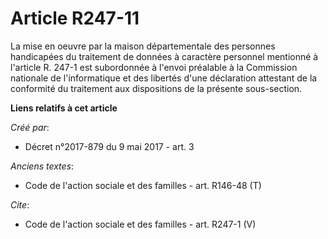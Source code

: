 # Article R247-11

La mise en oeuvre par la maison départementale des personnes handicapées du traitement de données à caractère personnel
mentionné à l'article R. 247-1 est subordonnée à l'envoi préalable à la Commission nationale de l'informatique et des
libertés d'une déclaration attestant de la conformité du traitement aux dispositions de la présente sous-section.

**Liens relatifs à cet article**

_Créé par_:

  - Décret n°2017-879 du 9 mai 2017 - art. 3

_Anciens textes_:

  - Code de l'action sociale et des familles - art. R146-48 (T)

_Cite_:

  - Code de l'action sociale et des familles - art. R247-1 (V)
